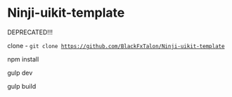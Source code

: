 # Ninji-uikit-template

<p>DEPRECATED!!!</p>

clone - <code>git clone https://github.com/BlackFxTalon/Ninji-uikit-template</code>

npm install

gulp dev

gulp build
